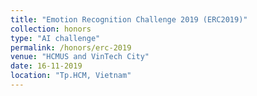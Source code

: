 ```yaml
---
title: "Emotion Recognition Challenge 2019 (ERC2019)"
collection: honors
type: "AI challenge"
permalink: /honors/erc-2019
venue: "HCMUS and VinTech City"
date: 16-11-2019
location: "Tp.HCM, Vietnam"
---
```

